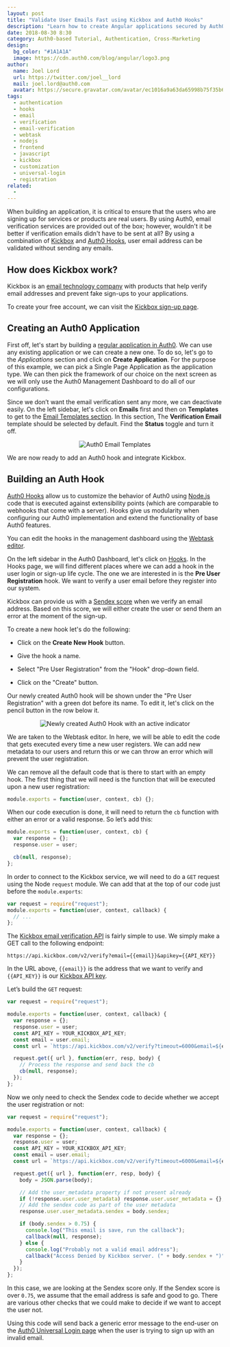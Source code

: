 ```yaml
---
layout: post
title: "Validate User Emails Fast using Kickbox and Auth0 Hooks"
description: "Learn how to create Angular applications secured by Auth0 using StackBlitz, an online cloud IDE for Angular and React web applications powered by Visual Studio Code."
date: 2018-08-30 8:30
category: Auth0-based Tutorial, Authentication, Cross-Marketing
design: 
  bg_color: "#1A1A1A"
  image: https://cdn.auth0.com/blog/angular/logo3.png
author:
  name: Joel Lord
  url: https://twitter.com/joel__lord
  mail: joel.lord@auth0.com
  avatar: https://secure.gravatar.com/avatar/ec1016a9a63da65998b75f35b6ceb3bb
tags: 
  - authentication
  - hooks
  - email
  - verification
  - email-verification
  - webtask
  - nodejs
  - frontend
  - javascript
  - kickbox
  - customization
  - universal-login
  - registration
related:
  - 
---
```


When building an application, it is critical to ensure that the users who are signing up for services or products are real users. By using Auth0, email verification services are provided out of the box; however, wouldn't it be better if verification emails didn't have to be sent at all? By using a combination of [Kickbox](https://kickbox.com/) and [Auth0 Hooks](https://auth0.com/docs/hooks), user email address can be validated without sending any emails.

## How does Kickbox work?

Kickbox is an [email technology company](https://kickbox.com/about) with products that help verify email addresses and prevent fake sign-ups to your applications.

To create your free account, we can visit the [Kickbox sign-up page](https://app.kickbox.com/signup).

## Creating an Auth0 Application

First off, let's start by building a [regular application in Auth0](https://auth0.com/docs/applications). We can use any existing application or we can create a new one. To do so, let's go to the _Applications_ section and click on **Create Application**. For the purpose of this example, we can pick a Single Page Application as the application type. We can then pick the framework of our choice on the next screen as we will only use the Auth0 Management Dashboard to do all of our configurations.

Since we don’t want the email verification sent any more, we can deactivate easily. On the left sidebar, let's click on **Emails** first and then on **Templates** to get to the [Email Templates section](https://manage.auth0.com/#/emails). In this section, The **Verification Email** template should be selected by default. Find the **Status** toggle and turn it off.

<p style="text-align: center;">
  <img src="https://cdn.auth0.com/blog/kickbox-auth0/auth0-email-templates.png" alt="Auth0 Email Templates">
</p>

We are now ready to add an Auth0 hook and integrate Kickbox.

## Building an Auth Hook

[Auth0 Hooks](https://auth0.com/docs/hooks) allow us to customize the behavior of Auth0 using [Node.js](https://nodejs.org/en/) code that is executed against extensibility points (which are comparable to webhooks that come with a server). Hooks give us modularity when configuring our Auth0 implementation and extend the functionality of base Auth0 features.

You can edit the hooks in the management dashboard using the [Webtask editor](https://webtask.io/docs/editor).

On the left sidebar in the Auth0 Dashboard, let's click on [Hooks](https://manage.auth0.com/#/hooks). In the Hooks page, we will find different places where we can add a hook in the user login or sign-up life cycle. The one we are interested in is the **Pre User Registration** hook. We want to verify a user email before they register into our system.

Kickbox can provide us with a [Sendex score](https://docs.kickbox.com/docs/the-sendex) when we verify an email address. Based on this score, we will either create the user or send them an error at the moment of the sign-up.

To create a new hook let's do the following:

- Click on the **Create New Hook** button.

- Give the hook a name.

- Select "Pre User Registration" from the "Hook" drop-down field.

- Click on the "Create" button.

Our newly created Auth0 hook will be shown under the "Pre User Registration" with a green dot before its name. To edit it, let's click on the pencil button in the row below it.

<p style="text-align: center;">
  <img src="https://cdn.auth0.com/blog/kickbox-auth0/newly-created-auth0-hook.png" alt="Newly created Auth0 Hook with an active indicator">
</p>

We are taken to the Webtask editor. In here, we will be able to edit the code that gets executed every time a new user registers. We can add new metadata to our users and return this or we can throw an error which will prevent the user registration.

We can remove all the default code that is there to start with an empty hook. The first thing that we will need is the function that will be executed upon a new user registration:

```javascript
module.exports = function(user, context, cb) {};
```

When our code execution is done, it will need to return the `cb` function with either an error or a valid response. So let’s add this:

```javascript
module.exports = function(user, context, cb) {
  var response = {};
  response.user = user;

  cb(null, response);
};
```

In order to connect to the Kickbox service, we will need to do a `GET` request using the Node `request` module. We can add that at the top of our code just before the `module.exports`:

```javascript
var request = require("request");
module.exports = function(user, context, callback) {
  // ...
};
```

The [Kickbox email verification API](https://docs.kickbox.com/v2.0/reference) is fairly simple to use. We simply make a GET call to the following endpoint:

`https://api.kickbox.com/v2/verify?email={{email}}&apikey={{API_KEY}}`

In the URL above, `{{email}}` is the address that we want to verify and `{{API_KEY}}` is our [Kickbox API key](https://docs.kickbox.com/docs/using-the-api).

Let’s build the `GET` request:

```javascript
var request = require("request");

module.exports = function(user, context, callback) {
  var response = {};
  response.user = user;
  const API_KEY = YOUR_KICKBOX_API_KEY;
  const email = user.email;
  const url = `https://api.kickbox.com/v2/verify?timeout=6000&email=${email}&apikey=${API_KEY}`;

  request.get({ url }, function(err, resp, body) {
    // Process the response and send back the cb
    cb(null, response);
  });
};
```

Now we only need to check the Sendex code to decide whether we accept the user registration or not:

```javascript
var request = require("request");

module.exports = function(user, context, callback) {
  var response = {};
  response.user = user;
  const API_KEY = YOUR_KICKBOX_API_KEY;
  const email = user.email;
  const url = `https://api.kickbox.com/v2/verify?timeout=6000&email=${email}&apikey=${API_KEY}`;

  request.get({ url }, function(err, resp, body) {
    body = JSON.parse(body);

    // Add the user_metadata property if not present already
    if (!response.user.user_metadata) response.user.user_metadata = {};
    // Add the sendex code as part of the user metadata
    response.user.user_metadata.sendex = body.sendex;

    if (body.sendex > 0.75) {
      console.log("This email is save, run the callback");
      callback(null, response);
    } else {
      console.log("Probably not a valid email address");
      callback("Access Denied by Kickbox server. (" + body.sendex + ")");
    }
  });
};
```

In this case, we are looking at the Sendex score only. If the Sendex score is over `0.75`, we assume that the email address is safe and good to go. There are various other checks that we could make to decide if we want to accept the user not.

Using this code will send back a generic error message to the end-user on the [Auth0 Universal Login page](https://auth0.com/docs/hosted-pages/login) when the user is trying to sign up with an invalid email.

